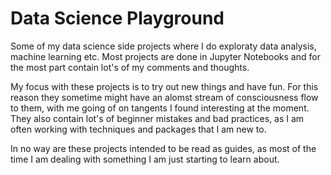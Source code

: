# Data Science Playground
Some of my data science side projects where I do exploraty data analysis, machine learning etc. Most projects are done in Jupyter Notebooks and for the most part contain lot's of my comments and thoughts.

My focus with these projects is to try out new things and have fun.
For this reason they sometime might have an alomst stream of consciousness flow to them, with me going of on tangents I found interesting at the moment.
They also contain lot's of beginner mistakes and bad practices, as I am often working with techniques and packages that I am new to. 

In no way are these projects intended to be read as guides, as most of the time I am dealing with something I am just starting to learn about.